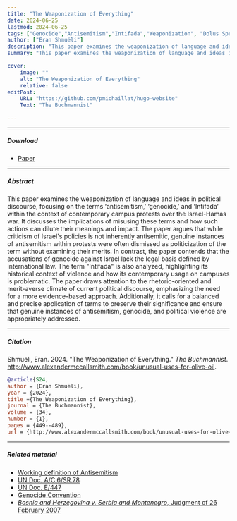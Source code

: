 ```yaml
---
title: "The Weaponization of Everything" 
date: 2024-06-25
lastmod: 2024-06-25
tags: ["Genocide","Antisemitism","Intifada","Weaponization", "Dolus Specialis", "Intent", "International Court of Justice"]
author: ["Eran Shmuëli"]
description: "This paper examines the weaponization of language and ideas in political discourse. Published in the The Buchmannist, 2024." 
summary: "This paper examines the weaponization of language and ideas in political discourse, focusing on the terms ‘antisemitism,’ ‘genocide,’ and ‘Intifada’ within the context of contemporary campus protests over the Israel-Hamas war."

cover:
    image: ""
    alt: "The Weaponization of Everything"
    relative: false
editPost:
    URL: "https://github.com/pmichaillat/hugo-website"
    Text: "The Buchmannist"

---
```


---

##### Download

+ [Paper](paper.pdf)

---

##### Abstract

This paper examines the weaponization of language and ideas in political discourse, focusing on the terms ‘antisemitism,’ ‘genocide,’ and ‘Intifada’ within the context of contemporary campus protests over the Israel-Hamas war. It discusses the implications of misusing these terms and how such actions can dilute their meanings and impact. The paper argues that while criticism of Israel's policies is not inherently antisemitic, genuine instances of antisemitism within protests were often dismissed as politicization of the term without examining their merits. In contrast, the paper contends that the accusations of genocide against Israel lack the legal basis defined by international law. The term "Intifada" is also analyzed, highlighting its historical context of violence and how its contemporary usage on campuses is problematic. The paper draws attention to the rhetoric-oriented and merit-averse climate of current political discourse, emphasizing the need for a more evidence-based approach. Additionally, it calls for a balanced and precise application of terms to preserve their significance and ensure that genuine instances of antisemitism, genocide, and political violence are appropriately addressed. 

---

##### Citation

Shmuëli, Eran. 2024. "The Weaponization of Everything." *The Buchmannist*. http://www.alexandermccallsmith.com/book/unusual-uses-for-olive-oil.

```BibTeX
@article{S24,
author = {Eran Shmuëli},
year = {2024},
title ={The Weaponization of Everything},
journal = {The Buchmannist},
volume = {34},
number = {1},
pages = {449--489},
url = {http://www.alexandermccallsmith.com/book/unusual-uses-for-olive-oil}}
```

---

##### Related material

+ [Working definition of Antisemitism](https://holocaustremembrance.com/resources/working-definition-antisemitism)
+ [UN Doc. A/C.6/SR.78](https://undocs.org/A/C.6/SR.78)
+ [UN Doc. E/447](https://digitallibrary.un.org/record/611058/files/E_447-EN.pdf)
+ [Genocide Convention](https://www.ohchr.org/en/instruments-mechanisms/instruments/convention-prevention-and-punishment-crime-genocide)
+ [_Bosnia and Herzegovina v. Serbia and Montenegro_, Judgment of 26 February 2007](https://icj-cij.org/sites/default/files/case-related/91/091-20070226-JUD-01-00-EN.pdf)


